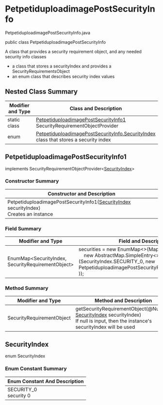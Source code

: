 # PetpetiduploadimagePostSecurityInfo
PetpetiduploadimagePostSecurityInfo.java

public class PetpetiduploadimagePostSecurityInfo

A class that provides a security requirement object, and any needed security info classes
- a class that stores a securityIndex and provides a SecurityRequirementsObject
- an enum class that describes security index values

## Nested Class Summary
| Modifier and Type | Class and Description |
| ----------------- | --------------------- |
| static class | [PetpetiduploadimagePostSecurityInfo1](#petpetiduploadimagepostsecurityinfo1)<br>SecurityRequirementObjectProvider
| enum | [PetpetiduploadimagePostSecurityInfo.SecurityIndex](#securityindex)<br>class that stores a security index |

## PetpetiduploadimagePostSecurityInfo1
implements SecurityRequirementObjectProvider<[SecurityIndex](#securityindex)>

### Constructor Summary
| Constructor and Description |
| --------------------------- |
| PetpetiduploadimagePostSecurityInfo1([SecurityIndex](#securityindex) securityIndex)<br>Creates an instance |

### Field Summary
| Modifier and Type | Field and Description |
| ----------------- | --------------------- |
| EnumMap<SecurityIndex, SecurityRequirementObject> | securities = new EnumMap<>(Map.ofEntries(<br>&nbsp;&nbsp;&nbsp;&nbsp;new AbstractMap.SimpleEntry<>(SecurityIndex.SECURITY_0, new PetpetiduploadimagePostSecurityRequirementObject0())<br>)); |

### Method Summary
| Modifier and Type | Method and Description |
| ----------------- | ---------------------- |
| SecurityRequirementObject | getSecurityRequirementObject(@Nullable [SecurityIndex](#securityindex) securityIndex)<br>If null is input, then the instance's securityIndex will be used |

## SecurityIndex
enum SecurityIndex<br>

### Enum Constant Summary
| Enum Constant And Description |
| ----------------------------- |
| SECURITY_0<br>security 0 |
